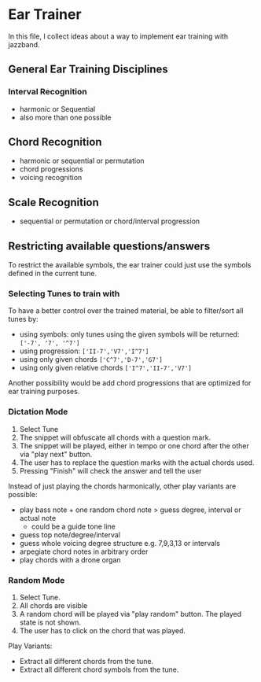 # Ear Trainer

In this file, I collect ideas about a way to implement ear training with jazzband.

## General Ear Training Disciplines

### Interval Recognition

- harmonic or Sequential
- also more than one possible

## Chord Recognition

- harmonic or sequential or permutation
- chord progressions
- voicing recognition

## Scale Recognition

- sequential or permutation or chord/interval progression

## Restricting available questions/answers

To restrict the available symbols, the ear trainer could just use the symbols defined in the current tune.

### Selecting Tunes to train with

To have a better control over the trained material, be able to filter/sort all tunes by:

- using symbols: only tunes using the given symbols will be returned: ```['-7', '7', '^7']```
- using progression: ```['II-7','V7','I^7']```
- using only given chords ```['C^7','D-7','G7']```
- using only given relative chords ```['I^7','II-7','V7']```

Another possibility would be add chord progressions that are optimized for ear training purposes.

### Dictation Mode

1. Select Tune
2. The snippet will obfuscate all chords with a question mark.
3. The snippet will be played, either in tempo or one chord after the other via "play next" button.
4. The user has to replace the question marks with the actual chords used.
5. Pressing "Finish" will check the answer and tell the user

Instead of just playing the chords harmonically, other play variants are possible:

- play bass note + one random chord note > guess degree, interval or actual note
  - could be a guide tone line
- guess top note/degree/interval
- guess whole voicing degree structure e.g. 7,9,3,13 or intervals
- arpegiate chord notes in arbitrary order
- play chords with a drone organ

### Random Mode

1. Select Tune.
2. All chords are visible
3. A random chord will be played via "play random" button. The played state is not shown.
4. The user has to click on the chord that was played.

Play Variants:

- Extract all different chords from the tune.
- Extract all different chord symbols from the tune.
